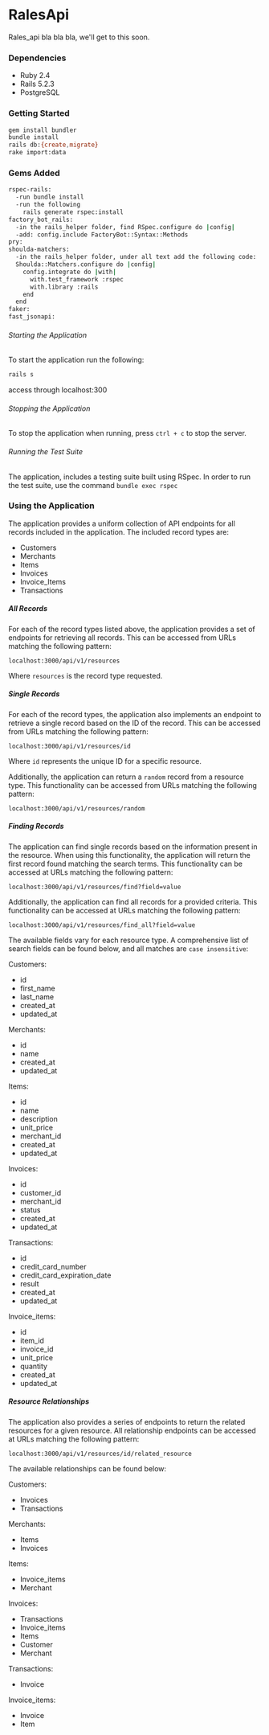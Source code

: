 # RalesApi

Rales_api bla bla bla, we'll get to this soon.

### Dependencies

- Ruby 2.4
- Rails 5.2.3
- PostgreSQL

### Getting Started

``` bash
gem install bundler
bundle install
rails db:{create,migrate}
rake import:data
```

### Gems Added

```bash
rspec-rails:  
  -run bundle install
  -run the following
    rails generate rspec:install
factory_bot_rails:
  -in the rails_helper folder, find RSpec.configure do |config|
  -add: config.include FactoryBot::Syntax::Methods
pry:
shoulda-matchers:
  -in the rails_helper folder, under all text add the following code:
  Shoulda::Matchers.configure do |config|
    config.integrate do |with|
      with.test_framework :rspec
      with.library :rails
    end
  end
faker:
fast_jsonapi:
```


###### Starting the Application

To start the application run the following:

```bash
rails s
```

access through localhost:300

###### Stopping the Application

To stop the application when running, press `ctrl + c` to stop the server.

###### Running the Test Suite

The application, includes a testing suite built using RSpec. In order to run the test suite, use the command `bundle exec rspec`

### Using the Application

The application provides a uniform collection of API endpoints for all records included in the application. The included record types are:

- Customers
- Merchants
- Items
- Invoices
- Invoice_Items
- Transactions

##### All Records

For each of the record types listed above, the application provides a set of endpoints for retrieving all records. This can be accessed from URLs matching the following pattern:

```
localhost:3000/api/v1/resources
```

Where `resources` is the record type requested.

##### Single Records

For each of the record types, the application also implements an endpoint to retrieve a single record based on the ID of the record. This can be accessed from URLs matching the following pattern:
```
localhost:3000/api/v1/resources/id
```

Where `id` represents the unique ID for a specific resource.

Additionally, the application can return a `random` record from a resource type. This functionality can be accessed from URLs matching the following pattern:

```
localhost:3000/api/v1/resources/random
```

##### Finding Records

The application can find single records based on the information present in the resource. When using this functionality, the application will return the first record found matching the search terms. This functionality can be accessed at URLs matching the following pattern:
```
localhost:3000/api/v1/resources/find?field=value
```

Additionally, the application can find all records for a provided criteria. This functionality can be accessed at URLs matching the following pattern:


```
localhost:3000/api/v1/resources/find_all?field=value
```

The available fields vary for each resource type. A comprehensive list of search fields can be found below, and all matches are `case insensitive`:

Customers:
- id
- first_name
- last_name
- created_at
- updated_at

Merchants:
- id
- name
- created_at
- updated_at

Items:
- id
- name
- description
- unit_price
- merchant_id
- created_at
- updated_at

Invoices:
- id
- customer_id
- merchant_id
- status
- created_at
- updated_at

Transactions:
- id
- credit_card_number
- credit_card_expiration_date
- result
- created_at
- updated_at

Invoice_items:
- id
- item_id
- invoice_id
- unit_price
- quantity
- created_at
- updated_at

##### Resource Relationships

The application also provides a series of endpoints to return the related resources for a given resource. All relationship endpoints can be accessed at URLs matching the following pattern:

```
localhost:3000/api/v1/resources/id/related_resource
```

The available relationships can be found below:

Customers:
- Invoices
- Transactions

Merchants:
- Items
- Invoices

Items:
- Invoice_items
- Merchant

Invoices:
- Transactions
- Invoice_items
- Items
- Customer
- Merchant

Transactions:
- Invoice

Invoice_items:
- Invoice
- Item
